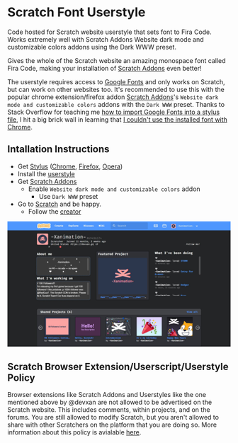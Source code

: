 # Scratch Font Userstyle

Code hosted for Scratch website userstyle that sets font to Fira Code. Works extremely well with Scratch Addons Website dark mode and customizable colors addons using the Dark WWW preset.

Gives the whole of the Scratch website an amazing monospace font called Fira Code, making your installation of [Scratch Addons](https://scratchaddons.com/) even better!

The userstyle requires access to [Google Fonts](https://fonts.google.com/specimen/Fira+Code) and only works on Scratch, but can work on other websites too. It's recommended to use this with the popular chrome extension/firefox addon [Scratch Addons](https://scratchaddons.com/)'s `Website dark mode and customizable colors` addons with the `Dark WWW` preset. Thanks to Stack Overflow for teaching me [how to import Google Fonts into a stylus file](https://stackoverflow.com/questions/25411486/how-to-import-google-fonts-on-a-stylus-file), I hit a big brick wall in learning that [I couldn't use the installed font with Chrome](https://github.com/openstyles/stylus/issues/793). 

## Intallation Instructions

- Get [Stylus](https://add0n.com/stylus.html) ([Chrome](https://chrome.google.com/webstore/detail/stylus/clngdbkpkpeebahjckkjfobafhncgmne), [Firefox](https://addons.mozilla.org/en-US/firefox/addon/styl-us/), [Opera](https://addons.opera.com/en/extensions/details/stylus/))
- Install the [userstyle](https://userstyles.world/api/style/2432.user.css)
- Get [Scratch Addons](https://scratchaddons.com)
  - Enable `Website dark mode and customizable colors` addon
    - Use `Dark WWW` preset
- Go to [Scratch](https://scratch.mit.edu) and be happy.
  - Follow the [creator](https://scratch.mit.edu/users/-Xanimation-)

[![Screenshot](https://raw.githubusercontent.com/devxan/scratch-font-alteration/main/scratch-font-alteration.jpg)](https://scratch.mit.edu/users/-Xanimation-)

## Scratch Browser Extension/Userscript/Userstyle Policy
Browser extensions like Scratch Addons and Userstyles like the one mentioned above by @devxan are not allowed to be advertised on the Scratch website. This includes comments, within projects, and on the forums. You are still allowed to modify Scratch, but you aren't allowed to share with other Scratchers on the platform that you are doing so. More information about this policy is avialable [here](https://scratch.mit.edu/discuss/topic/284272).
